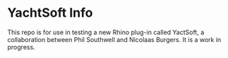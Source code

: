 # YachtSoft Info
This repo is for use in testing a new Rhino plug-in called YactSoft, a collaboration between Phil Southwell and Nicolaas Burgers.  It is a work in progress.
